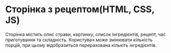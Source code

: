 # Сторінка з рецептом(HTML, CSS, JS)
Сторінка містить опис страви, картинку, список інгредієнтів, рецепт, час приготування та складність. 
Користувач може змінювати кількість порцій, при цьому відобразиться перерахована кількіть інгредієнтів.
